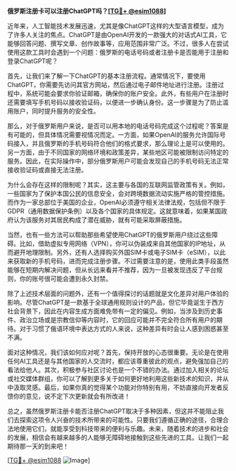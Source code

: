 **俄罗斯注册卡可以注册ChatGPT吗？[[TG💪+ @esim1088](https://t.me/s/esim1088)]**

近年来，人工智能技术发展迅速，尤其是像ChatGPT这样的大型语言模型，成为了许多人关注的焦点。ChatGPT是由OpenAI开发的一款强大的对话式AI工具，它能够回答问题、撰写文章、创作故事等，应用范围非常广泛。不过，很多人在尝试使用这款工具时会遇到一个问题：俄罗斯的电话号码或者注册卡是否能用于注册和登录ChatGPT呢？

首先，让我们来了解一下ChatGPT的基本注册流程。通常情况下，要使用ChatGPT，你需要先访问其官方网站，然后通过电子邮件地址进行注册。注册过程中，系统可能会要求你验证邮箱，确保你的账户安全。此外，有些用户在注册时还需要填写手机号码以接收验证码，以便进一步确认身份。这一步骤是为了防止滥用账户，同时提升服务的安全性。

那么，对于俄罗斯用户来说，是否可以用本地的电话号码完成这个过程呢？答案是有可能的，但具体情况需要视情况而定。一方面，如果OpenAI的服务允许国际号码接入，并且俄罗斯的手机号码符合他们的格式要求，那么理论上是可以使用的。另一方面，由于不同国家的网络环境和政策差异，某些地区可能被限制访问特定的服务。因此，在实际操作中，部分俄罗斯用户可能会发现自己的手机号码无法正常接收验证码或直接无法注册。

为什么会存在这样的限制呢？其实，这主要与各国的互联网监管政策有关。例如，一些国家为了保护本国公民的信息安全，会对跨境数据流动实施严格的管控措施。而作为一家总部位于美国的企业，OpenAI必须遵守相关法律法规，包括但不限于GDPR（通用数据保护条例）以及各个国家的具体规定。这就意味着，如果某国政府认为该服务对其居民构成了潜在威胁，就有可能采取屏蔽措施。

当然，也有一些方法可以帮助那些希望使用ChatGPT的俄罗斯用户绕过这些障碍。比如，借助虚拟专用网络（VPN），你可以伪装成来自其他国家的IP地址，从而避开地理限制。另外，还有人选择购买外国SIM卡或电子SIM卡（eSIM），以此来获取新的手机号码，进而完成注册步骤。不过需要注意的是，使用此类手段虽然能够在短期内解决问题，但从长远来看并不推荐，因为一旦被发现违反了平台规则，你的账号很可能会遭到永久封禁。

除了上述技术层面的问题外，还有一个值得探讨的话题就是文化差异对用户体验的影响。尽管ChatGPT是一款基于全球通用规则设计的产品，但它毕竟诞生于西方社会背景下，因此在内容生成方面难免带有一定的偏见。例如，当涉及到历史事件、政治立场或是宗教信仰等内容时，它的回应可能并不完全符合所有用户的期待。对于习惯了俄语环境中表达方式的人来说，这种差异有时会让人感到困惑甚至不满。

面对这种情况，我们该如何应对呢？首先，保持开放的心态很重要。无论是在使用任何AI工具还是与其他国家的人交流时，都应该尊重彼此的观点，避免强加自己的看法给他人。其次，积极参与社区讨论也是一个不错的办法。通过加入相关的论坛或社交媒体群组，你可以了解到更多关于如何更好地利用这些新技术的知识，并从中汲取灵感。最后，如果你真的觉得某个功能对你特别有用，不妨直接向开发者反馈你的意见，说不定下次更新就会有所改进！

总之，虽然俄罗斯注册卡能否注册ChatGPT取决于多种因素，但这并不能阻止我们去探索这项令人兴奋的技术所带来的可能性。只要我们遵循正确的途径，合理合法地使用它们，就能享受到科技带来的便利与乐趣。未来，随着技术的进步和社会的发展，相信会有越来越多的人能够无障碍地接触到这些先进的工具。让我们一起期待那一天的到来吧！

[[TG💪+ @esim1088](https://t.me/s/esim1088) ![Image](https://i.postimg.cc/4NQfJmqS/Snipaste-2025-05-13-00-14-12.png)]